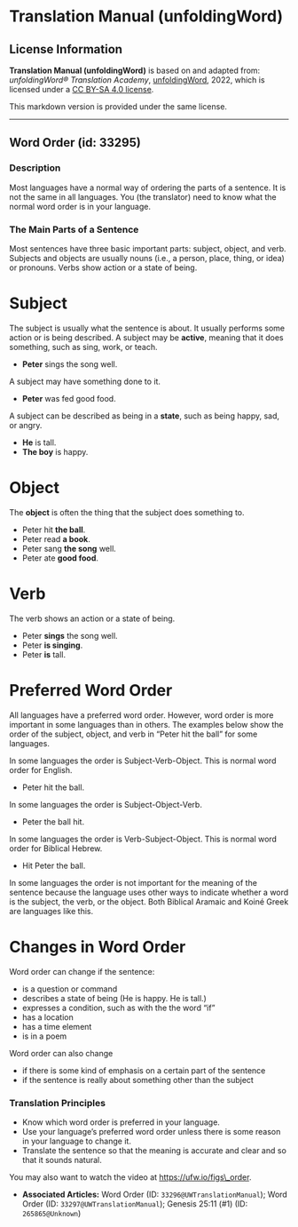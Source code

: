 # Translation Manual (unfoldingWord)

## License Information

**Translation Manual (unfoldingWord)** is based on and adapted from: _unfoldingWord® Translation Academy_, [unfoldingWord](https://unfoldingword.org/utw), 2022, which is licensed under a [CC BY-SA 4.0 license](https://creativecommons.org/licenses/by-sa/4.0/legalcode.en).

This markdown version is provided under the same license.



--------------------------------

## Word Order (id: 33295)

### Description

Most languages have a normal way of ordering the parts of a sentence. It is not the same in all languages. You (the translator) need to know what the normal word order is in your language.

### The Main Parts of a Sentence

Most sentences have three basic important parts: subject, object, and verb. Subjects and objects are usually nouns (i.e., a person, place, thing, or idea) or pronouns. Verbs show action or a state of being.

Subject
=======

The subject is usually what the sentence is about. It usually performs some action or is being described. A subject may be **active**, meaning that it does something, such as sing, work, or teach.

* **Peter** sings the song well.

A subject may have something done to it.

* **Peter** was fed good food.

A subject can be described as being in a **state**, such as being happy, sad, or angry.

* **He** is tall.
* **The boy** is happy.

Object
======

The **object** is often the thing that the subject does something to.

* Peter hit **the ball**.
* Peter read **a book**.
* Peter sang **the song** well.
* Peter ate **good food**.

Verb
====

The verb shows an action or a state of being.

* Peter **sings** the song well.
* Peter **is singing**.
* Peter **is** tall.

Preferred Word Order
====================

All languages have a preferred word order. However, word order is more important in some languages than in others. The examples below show the order of the subject, object, and verb in “Peter hit the ball” for some languages.

In some languages the order is Subject\-Verb\-Object. This is normal word order for English.

* Peter hit the ball.

In some languages the order is Subject\-Object\-Verb.

* Peter the ball hit.

In some languages the order is Verb\-Subject\-Object. This is normal word order for Biblical Hebrew.

* Hit Peter the ball.

In some languages the order is not important for the meaning of the sentence because the language uses other ways to indicate whether a word is the subject, the verb, or the object. Both Biblical Aramaic and Koiné Greek are languages like this.

Changes in Word Order
=====================

Word order can change if the sentence:

* is a question or command
* describes a state of being (He is happy. He is tall.)
* expresses a condition, such as with the the word “if”
* has a location
* has a time element
* is in a poem

Word order can also change

* if there is some kind of emphasis on a certain part of the sentence
* if the sentence is really about something other than the subject

### Translation Principles

* Know which word order is preferred in your language.
* Use your language’s preferred word order unless there is some reason in your language to change it.
* Translate the sentence so that the meaning is accurate and clear and so that it sounds natural.

You may also want to watch the video at https://ufw.io/figs\_order.

* **Associated Articles:** Word Order (ID: `33296@UWTranslationManual`); Word Order (ID: `33297@UWTranslationManual`); Genesis 25:11 (#1) (ID: `265865@Unknown`)

